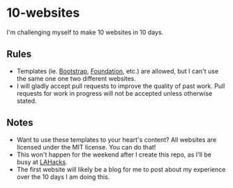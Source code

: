 10-websites
===

I'm challenging myself to make 10 websites in 10 days. 

Rules
---
* Templates (ie. [Bootstrap](http://getbootstrap.com/), [Foundation](http://foundation.zurb.com/), etc.) are allowed, but I can't use the same one one two different websites.
* I will gladly accept pull requests to improve the quality of past work. Pull requests for work in progress will not be accepted unless otherwise stated.


Notes
---
* Want to use these templates to your heart's content? All websites are licensed under the MIT license. You can do that!
* This won't happen for the weekend after I create this repo, as I'll be busy at [LAHacks](https://www.lahacks.com/).
* The first website will likely be a blog for me to post about my experience over the 10 days I am doing this.
